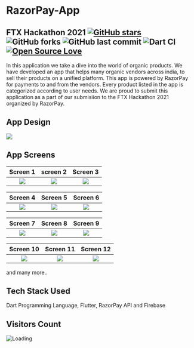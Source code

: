# RazorPay-App


## FTX Hackathon 2021 [![GitHub stars](https://img.shields.io/github/stars/AkshatRastogi-1nC0re/RazorPay-App?style=social)](https://github.com/login?return_to=%2FAkshatRastogi-1nC0re%RazorPay-App) ![GitHub forks](https://img.shields.io/github/forks/AkshatRastogi-1nC0re/RazorPay-App?style=social) ![GitHub last commit](https://img.shields.io/github/last-commit/AkshatRastogi-1nC0re/RazorPay-App) ![Dart CI](https://github.com/TheAlphamerc/flutter_ecommerce_app/workflows/Dart%20CI/badge.svg) [![Open Source Love](https://badges.frapsoft.com/os/v2/open-source.svg?v=103)](https://github.com//AkshatRastogi-1nC0re/RazorPay-App) 

In this application we take a dive into the world of organic products. We have developed an app that helps many organic vendors across india, to sell their products on a unified platform. This app is powered by RazorPay for payments to and from the vendors. Every product listed in the app is categorized according to user needs. We are proud to submit this application as a part of our submisiion to the FTX Hackathon 2021 organized by RazorPay.

## App Design
<img src="https://firebasestorage.googleapis.com/v0/b/fingerscrossed-e227b.appspot.com/o/addd.webp?alt=media&token=0396e35f-d3c5-403d-b2c7-6bd3765207f7"  /> 

## App Screens

  Screen 1                |        screen 2         |       Screen 3
:-------------------------:|:-------------------------:|:-------------------------:
![](https://firebasestorage.googleapis.com/v0/b/fingerscrossed-e227b.appspot.com/o/z.png?alt=media&token=69d32f23-9c11-4a11-be82-b16a43add5da)|![](https://firebasestorage.googleapis.com/v0/b/fingerscrossed-e227b.appspot.com/o/y.png?alt=media&token=75f7a9f9-d85a-4b88-a1a5-2a3e48a8bf1e)|![](https://firebasestorage.googleapis.com/v0/b/fingerscrossed-e227b.appspot.com/o/x.png?alt=media&token=ae78cbb7-1582-4d62-80ed-50b53d57a2b8)


  Screen 4               |        Screen 5        |       Screen 6
:-------------------------:|:-------------------------:|:-------------------------:
![](https://firebasestorage.googleapis.com/v0/b/fingerscrossed-e227b.appspot.com/o/Screenshot_1638640570.png?alt=media&token=f4b430a9-9087-4481-a013-ad47b37f35ae)|![](https://firebasestorage.googleapis.com/v0/b/fingerscrossed-e227b.appspot.com/o/Screenshot_1638640408.png?alt=media&token=c114da85-a9a8-4a86-897f-ef6916c51392)|![](https://firebasestorage.googleapis.com/v0/b/fingerscrossed-e227b.appspot.com/o/Screenshot_1638640388.png?alt=media&token=8230be1e-fa20-4206-82fe-803dd0c51217)


  Screen 7                 |        Screen 8      |       Screen 9 
:-------------------------:|:-------------------------:|:-------------------------:
![](https://firebasestorage.googleapis.com/v0/b/fingerscrossed-e227b.appspot.com/o/Screenshot_1638640360.png?alt=media&token=86295110-dbbc-4eef-a43d-5b2992ee71e9)|![](https://firebasestorage.googleapis.com/v0/b/fingerscrossed-e227b.appspot.com/o/Screenshot_1638640353.png?alt=media&token=e1a37f11-7da6-44a8-94da-51df36704f7d)|![](https://firebasestorage.googleapis.com/v0/b/fingerscrossed-e227b.appspot.com/o/Screenshot_1638640253.png?alt=media&token=4db92aa5-814c-4849-94ab-b3c9ac79f4eb)
 
  Screen 10                     |        Screen 11      |       Screen 12
:-------------------------:|:-------------------------:|:-------------------------:
![](https://firebasestorage.googleapis.com/v0/b/fingerscrossed-e227b.appspot.com/o/Screenshot_1638640177.png?alt=media&token=2e4f462b-670e-440c-bb96-18badb770832)|![](https://firebasestorage.googleapis.com/v0/b/fingerscrossed-e227b.appspot.com/o/Screenshot_1638640216.png?alt=media&token=01497811-f10c-413f-8c69-c0d425f156be)|![](https://firebasestorage.googleapis.com/v0/b/fingerscrossed-e227b.appspot.com/o/Screenshot_1638640229.png?alt=media&token=3874f827-eb8f-4b5d-8e38-2a2ed16754c0)


and many more..

## Tech Stack Used

Dart Programming Language,
Flutter, RazorPay API and
Firebase


## Visitors Count

<img align="left" src = "https://profile-counter.glitch.me/RazorPay-App/count.svg" alt ="Loading">
